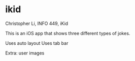 # ikid

Christopher Li, INFO 449, iKid

This is an iOS app that shows three different types of jokes.

Uses auto layout
Uses tab bar

Extra: user images
